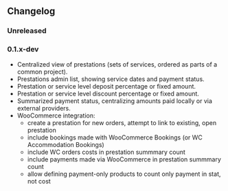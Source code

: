 ## Changelog

### Unreleased

### 0.1.x-dev

- Centralized view of prestations (sets of services, ordered as parts of a common project).
- Prestations admin list, showing service dates and payment status.
- Prestation or service level deposit percentage or fixed amount.
- Prestation or service level discount percentage or fixed amount.
- Summarized payment status, centralizing amounts paid locally or via external providers.
- WooCommerce integration:
  - create a prestation for new orders, attempt to link to existing, open prestation
  - include bookings made with WooCommerce Bookings (or WC Accommodation Bookings)
  - include WC orders costs in prestation summmary count
  - include payments made via WooCommerce in prestation summmary count
  - allow defining payment-only products to count only payment in stat, not cost
